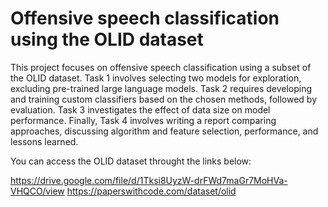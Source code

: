 # Offensive speech classification using the OLID dataset

This project focuses on offensive speech classification using a subset of the OLID dataset. 
Task 1 involves selecting two models for exploration, excluding pre-trained large language models. 
Task 2 requires developing and training custom classifiers based on the chosen methods, followed by evaluation. 
Task 3 investigates the effect of data size on model performance. 
Finally, Task 4 involves writing a report comparing approaches, discussing algorithm and feature selection, performance, and lessons learned.

You can access the OLID dataset throught the links below:

https://drive.google.com/file/d/1Tksi8UyzW-drFWd7maGr7MoHVa-VHQCO/view
https://paperswithcode.com/dataset/olid
